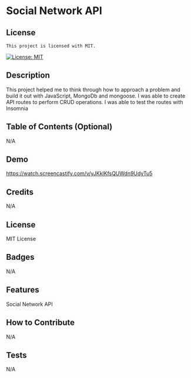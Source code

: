# Social Network API

## License

    This project is licensed with MIT.

[![License: MIT](https://img.shields.io/badge/License-MIT-yellow.svg)](https://opensource.org/licenses/MIT)


## Description

This project helped me to think through how to approach a problem and build it out with JavaScript, MongoDb and mongoose. I was able to create API routes to perform CRUD operations. I was able to test the routes with Insomnia

## Table of Contents (Optional)

N/A


## Demo

https://watch.screencastify.com/v/yJKklKfsQUWdn9UdyTu5

## Credits

N/A

## License

MIT License

## Badges

N/A

## Features

Social Network API

## How to Contribute

N/A

## Tests

N/A